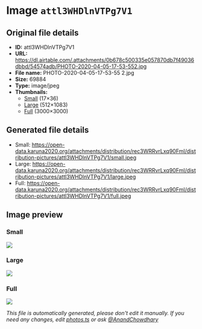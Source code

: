 # Image `attl3WHDlnVTPg7V1`

## Original file details

- **ID:** attl3WHDlnVTPg7V1
- **URL:** https://dl.airtable.com/.attachments/0b678c500335e057870db7f49036dbbd/54574adb/PHOTO-2020-04-05-17-53-552.jpg
- **File name:** PHOTO-2020-04-05-17-53-55 2.jpg
- **Size:** 69884
- **Type:** image/jpeg
- **Thumbnails:**
  - [Small](https://dl.airtable.com/.attachmentThumbnails/33ab1b9b08eed1ab9e6d17d23c3d30e6/0df9d8c5) (17×36)
  - [Large](https://dl.airtable.com/.attachmentThumbnails/2394e32c33058a0602f98d40eaa692c5/c5846da4) (512×1083)
  - [Full](https://dl.airtable.com/.attachmentThumbnails/dd609c4011b4606f32b1565b33240c5f/15136b22) (3000×3000)

## Generated file details

- Small: https://open-data.karuna2020.org/attachments/distribution/rec3WRRvrLxq90FmI/distribution-pictures/attl3WHDlnVTPg7V1/small.jpeg
- Large: https://open-data.karuna2020.org/attachments/distribution/rec3WRRvrLxq90FmI/distribution-pictures/attl3WHDlnVTPg7V1/large.jpeg
- Full: https://open-data.karuna2020.org/attachments/distribution/rec3WRRvrLxq90FmI/distribution-pictures/attl3WHDlnVTPg7V1/full.jpeg

## Image preview

### Small

![](https://open-data.karuna2020.org/attachments/distribution/rec3WRRvrLxq90FmI/distribution-pictures/attl3WHDlnVTPg7V1/small.jpeg)

### Large

![](https://open-data.karuna2020.org/attachments/distribution/rec3WRRvrLxq90FmI/distribution-pictures/attl3WHDlnVTPg7V1/large.jpeg)

### Full

![](https://open-data.karuna2020.org/attachments/distribution/rec3WRRvrLxq90FmI/distribution-pictures/attl3WHDlnVTPg7V1/full.jpeg)

_This file is automatically generated, please don't edit it manually. If you need any changes, edit [photos.ts](/photos.ts) or ask [@AnandChowdhary](https://github.com/AnandChowdhary)_
